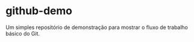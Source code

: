 # github-demo
Um simples repositório de demonstração para mostrar o fluxo de trabalho básico do Git.

